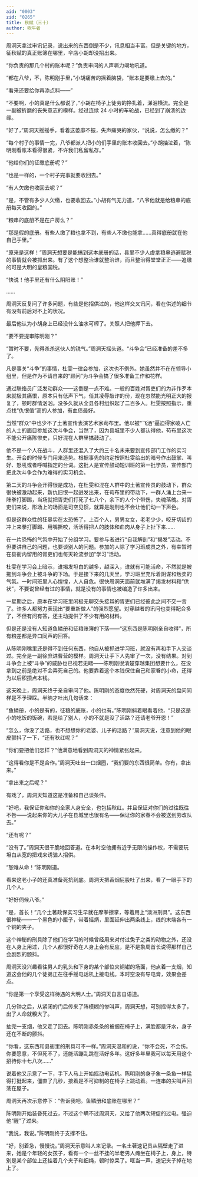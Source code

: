 ```yaml
---
aid: "0003"
zid: "0265"
title: 秋赋（三十）
author: 吹牛者
---
```


周洞天拿过审讯记录，说出来的东西倒是不少，讯息相当丰富。但是关键的地方，征秋赋的真正账簿在哪里，伞店小胡却没招出来。

“你负责的那几个村的账本呢？”负责审问的人声嘶力竭地吼道。

“都在八爷，不，陈明刚手里，”小胡痛苦的摇着脑袋，“账本是要缴上去的。”

“看来还要给你再添点料——”

“不要啊，小的真是什么都说了，”小胡在椅子上徒劳的挣扎着，涕泪横流。完全是一副被折磨的丧失意志的模样。经过连续 24 小时的车轮战，已经到了崩溃的边缘。

“好了，”周洞天摇摇手，看着这萎靡不振，失声痛哭的家伙，“说说，怎么缴的？”

“每个村子的事情一完，八爷都派人把小的们手里的账本收回去。”小胡抽泣着，“陈明刚看账本看得很紧，不许我们私留私存。”

“他给你们的征缴底册呢？”

“也是一样的，一个村子完事就要收回去。”

“有人欠缴也收回去呢？”

“是，不管有多少人欠缴，也要收回去。”小胡有气无力道，“八爷他就是给粮串的底册每天收回的。”

“粮串的底册不是在户房么？”

“那是假的底册。有些人缴了粮也拿不到，有些人不缴也能拿……真得底册就在他自己手里。”

“原来是这样！”周洞天想要是能搞到这本底册的话，县里不少人虚拿粮串逃避赋税的事情就会被抓出来。有了这个想整治谁就整治谁，而且整治得堂堂正正——追缴的可是大明的皇粮国税。

“快说！他手里还有什么阴阳账！”

……

周洞天反复问了许多问题，有些是他招供过的，他这样交叉讯问，看在供述的细节有没有前后对不上的状况。

最后他认为小胡身上已经没什么油水可榨了。关照人把他押下去。

“要不要提审陈明刚？”

“暂时不要，先得杀杀这伙人的锐气。”周洞天摇头道。“斗争会”已经准备的差不多了。

凡是事关“斗争”的事情，杜雯一律会参加，这次也不例外。她虽然并不在在领导小组里，但是作为不请自来的“顾问”为斗争会搞了很多准备工作和花样。

通过联络员广泛发动群众——这倒是一点不难。一般的百姓对胥吏们的为非作歹本来就极其痛恨，原本只有低声下气，任其凌辱敲诈的份，现在忽然能光明正大的报复了，顿时群情汹汹。没多久就从全县各村组织起了二百多人。杜雯按照指示，重点找“仇恨值”高的人参加，有血债最好。

当然“群众”中也少不了土著宣传表演艺术家苟布里。他以被“飞洒”逼迫得家破人亡的人士的面目参加这次斗争会，当然了，因为县城里不少人都认得他，苟布里这次不能公开痛陈惨史，只好混在人群里搞鼓动了。

他不是一个人在战斗，人群里还混入了大约三十名未来要到宣传部门工作的实习生。开会的时候专门用来造势。根据事先的约定按照杜雯给出的暗号作出鼓掌、叫好、怒吼或者呼喊指定的台词。这批人是宣传鼓动短训班的第一批学员，宣传部门把此次斗争会作为难得的实习机会。

第二天的斗争会开得很是成功，在杜雯和混在人群中的土著宣传员的鼓动下，群众很快被激动起来，新仇旧恨一起迸发出来，在苟布里的带动下，一群人涌上台来一阵拳打脚踢，当场就把胥吏们打死了七八个，余下的人个个带伤，失魂落魄。对胥吏们来说，形场上的场面是司空见惯，就算是剐刑也不会让他们动一下声色。

但是这群众性的狂暴实在太恐怖了，上百个人，男男女女，老老少少，咬牙切齿的冲上来拳打脚踢、用嘴撕咬，活活得把人的肢体和血肉从身子上扯下来……

在一片恐怖的气氛中开始了分组学习。要参与者进行“自我解剖”和“揭发”活动。不但要讲自己的问题，也要谈别人的问题。参加的人除了学习班成员之外，有幸暂时在县衙内留用的胥吏们也每天轮流参加“学习”活动。

杜雯在学习会上暗示，谁揭发坦白的越多，越深入，谁就有可能活命，不然就是被拖到斗争会上被斗争的下场。于是接下来的几天里，学习班里充斥着阴谋和叛卖的气氛。一时间班里人心惶惶，人人自危。很快周洞天面前就堆满了揭发材料和“供状”，不要说曾经有过的事情，就是没有的事情也被编造了许多出来。

一星期之后，原本在学习班里闲极无聊交头接耳的胥吏们已经彼此之间不交一言了。许多人都努力表现出“要重新做人”的强烈愿望。对穿越者的讯问也变得配合多了，不但有问有答，还主动提供了不少有用的材料。

但是还是没有人知道鱼鳞册和征粮账簿的下落——“这东西是陈明刚亲自收得”，所有粮差都是异口同声的回答。

从陈明刚嘴里还是得不到任何东西，他自从被抓进学习班，就没有再和手下人交谈过。完全是一副徐庶进曹营的模样。周洞天让手下人先审了一次，没有结果。对到斗争会上被“斗争”的威胁也已视若无睹——陈明刚很清楚穿越集团想要什么，在没拿到之前是绝对不会弄死自己的。他要靠着这个本钱保住自己和家眷的小命，还得为以后积攒点本钱。

这天晚上，周洞天终于亲自审问了他。陈明刚的态度依然死硬，对周洞天的盘问同样是不予理睬。半晌才吐出几句话来：

“鱼鳞册，小的是有的，征粮的底账，小的也有。”陈明刚斜着眼看着他，“只是这是小的吃饭的饭碗，若是给了别人，小的不就是没了活路？还请老爷开恩！”

“怎么，你没了活路，也不想想你的老婆、儿子的活路？”周洞天说，注意到他的眼皮颤抖了一下，“还有秋红呢？”

“你们要把他们怎样？”他满意地看到周洞天的神情紧张起来。

“这得看你是不是合作。”周洞天吐出一口烟圈，“我们要的东西很简单。你有，拿出来。”

“拿出来之后呢？”

有戏了，周洞天知道这是准备和自己谈条件。

“好吧，我保证你和你的全家人身安全，也包括秋红。并且保证对你们的过往既往不咎——说起来你的大儿子在县城里也很有名——保证你的家眷不会被送到劳改队去。”

“还有呢？”

“没有了。”周洞天很干脆地回答道。在本时空他拥有近乎无限的操作权，不需要玩坦白从宽的把戏来诱骗人招供。

“恕难从命！”陈明刚道。

看来这老小子的还真准备死抗到底。周洞天把香烟屁股吐了出来，看了一眼手下的几个人。

“好好伺候八爷。”

“是，首长！”几个土著政保实习生早就在摩拳擦掌，等着用上“澳洲刑具”。这东西很神秘——一个黑色的小匣子，带着摇炳，里面延伸出两条线上，线的末端各有一个铜的夹子。

这个神秘的刑具除了他们在学习的时候曾经用来对付过兔子之类的动物之外，还没在人身上用过，几个人都很好奇在人身上会有反应，是不是象周首长说得那样自己会剧烈的颤抖。

周洞天没兴趣看往男人的乳头和下身的某个部位夹铜钳的场面，他点着一支烟，知道这会他的几个徒弟正在往手摇电话机上接电线。本时空没有导电膏，效果会差点。

“你是第一个享受这样待遇的大明人士。”周洞天自言自语道。

几分钟之后，从紧闭的门后传来了阵模糊的惨叫声，周洞天想，可别摇得太多了，出了人命就糗大了。

抽完一支烟，他又走了回去。陈明刚赤条条的被捆在椅子上，满脸都是汗水，身子还在不断的颤抖。

“你看，这东西和县衙里的刑具可不一样。”周洞天温和的说，“你不会死，不会伤。你要愿意，不但死不了，还能活蹦乱跳在活好多年。这好多年里我可以每天用这个招待你十七八次……”

说着他又示意了一下，手下人马上开始摇动电话机。陈明刚的身子象一条鱼一样猛得打挺起来，僵直了几秒，接着是不可抑制的在椅子上跳动着。一连串的尖叫声回荡在屋子。

周洞天再次示意停下：“告诉我吧。鱼鳞册和底账在哪里？”

陈明刚开始装昏死过去，不过这个瞒不过周洞天，又给了他两次短促的过电。强迫他“醒”了过来。

“我说，我说。”陈明刚终于支撑不住。

“好，别着急，慢慢说。”周洞天示意叫人来记录。一名土著速记员从隔壁走了进来，她是个年轻的女孩子，看有一个一丝不挂的半老男人瘫坐在椅子上，身上，特别是某个部位上还挂着几个夹子和细绳，顿时惊呆了。哐当一声，速记夹子掉在地上了。
